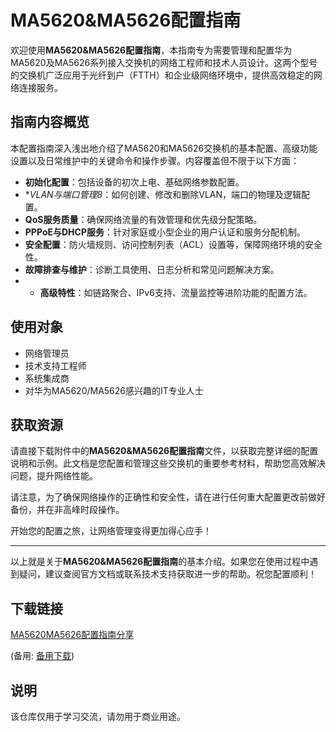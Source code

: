 # MA5620&MA5626配置指南

欢迎使用**MA5620&MA5626配置指南**，本指南专为需要管理和配置华为MA5620及MA5626系列接入交换机的网络工程师和技术人员设计。这两个型号的交换机广泛应用于光纤到户（FTTH）和企业级网络环境中，提供高效稳定的网络连接服务。

## 指南内容概览

本配置指南深入浅出地介绍了MA5620和MA5626交换机的基本配置、高级功能设置以及日常维护中的关键命令和操作步骤。内容覆盖但不限于以下方面：

- **初始化配置**：包括设备的初次上电、基础网络参数配置。
- **VLAN与端口管理8*：如何创建、修改和删除VLAN，端口的物理及逻辑配置。
- **QoS服务质量**：确保网络流量的有效管理和优先级分配策略。
- **PPPoE与DHCP服务**：针对家庭或小型企业的用户认证和服务分配机制。
- **安全配置**：防火墙规则、访问控制列表（ACL）设置等，保障网络环境的安全性。
- **故障排查与维护**：诊断工具使用、日志分析和常见问题解决方案。
- - **高级特性**：如链路聚合、IPv6支持、流量监控等进阶功能的配置方法。

## 使用对象

- 网络管理员
- 技术支持工程师
- 系统集成商
- 对华为MA5620/MA5626感兴趣的IT专业人士

## 获取资源

请直接下载附件中的**MA5620&MA5626配置指南**文件，以获取完整详细的配置说明和示例。此文档是您配置和管理这些交换机的重要参考材料，帮助您高效解决问题，提升网络性能。

请注意，为了确保网络操作的正确性和安全性，请在进行任何重大配置更改前做好备份，并在非高峰时段操作。

开始您的配置之旅，让网络管理变得更加得心应手！

---

以上就是关于**MA5620&MA5626配置指南**的基本介绍。如果您在使用过程中遇到疑问，建议查阅官方文档或联系技术支持获取进一步的帮助。祝您配置顺利！

## 下载链接
[MA5620MA5626配置指南分享](https://pan.quark.cn/s/623382ff0dd9) 

(备用: [备用下载](https://pan.baidu.com/s/17mxoNgsW65aiBtDmV0ykYA?pwd=1234))

## 说明

该仓库仅用于学习交流，请勿用于商业用途。
